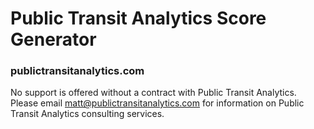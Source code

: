 # Public Transit Analytics Score Generator
### publictransitanalytics.com

No support is offered without a contract with Public Transit Analytics. 
Please email matt@publictransitanalytics.com for information on Public Transit Analytics consulting services.